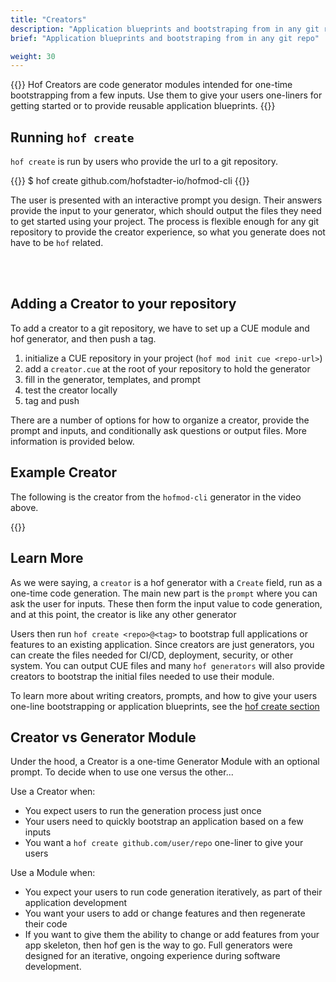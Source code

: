 ```yaml
---
title: "Creators"
description: "Application blueprints and bootstraping from in any git repo"
brief: "Application blueprints and bootstraping from in any git repo"

weight: 30
---
```



{{<lead>}}
Hof Creators are code generator modules
intended for one-time bootstrapping from a few inputs.
Use them to give your users one-liners for getting started
or to provide reusable application blueprints.
{{</lead>}}


## Running `hof create`

`hof create` is run by users who provide the url to a git repository.

{{<codeInner title="> terminal">}}
$ hof create github.com/hofstadter-io/hofmod-cli
{{</codeInner>}}

The user is presented with an interactive prompt you design.
Their answers provide the input to your generator,
which should output the files they need to get started using your project. 
The process is flexible enough for any git repository to provide the creator experience,
so what you generate does not have to be `hof` related.

<div id="create-cast" class="asciinema"></div>

<br>
<br>



## Adding a Creator to your repository

To add a creator to a git repository, we have to set up
a CUE module and hof generator, and then push a tag.

1. initialize a CUE repository in your project (`hof mod init cue <repo-url>`)
1. add a `creator.cue` at the root of your repository to hold the generator
1. fill in the generator, templates, and prompt
1. test the creator locally
1. tag and push

There are a number of options for how to
organize a creator, provide the prompt and inputs,
and conditionally ask questions or output files.
More information is provided below.

## Example Creator

The following is the creator from the `hofmod-cli` generator
in the video above.

{{<codePane file="code/hof-create/hofmod-cli/creator.html" title="hofmod-cli/creator.cue">}}

## Learn More

As we were saying, a `creator` is a hof generator with a `Create` field,
run as a one-time code generation.
The main new part is the `prompt` where you can ask the user for inputs.
These then form the input value to code generation,
and at this point, the creator is like any other generator

Users then run `hof create <repo>@<tag>` to bootstrap
full applications or features to an existing application.
Since creators are just generators, you can create the files
needed for CI/CD, deployment, security, or other system.
You can output CUE files and many `hof generators`
will also provide creators to bootstrap the
initial files needed to use their module.

To learn more about writing creators, prompts, and how to give your users
one-line bootstrapping or application blueprints, see the
[hof create section](/hof-create/)


## Creator vs Generator Module

Under the hood, a Creator is a one-time Generator Module
with an optional prompt.
To decide when to use one versus the other...

Use a Creator when:

- You expect users to run the generation process just once
- Your users need to quickly bootstrap an application based on a few inputs
- You want a `hof create github.com/user/repo` one-liner to give your users

Use a Module when:

- You expect your users to run code generation iteratively, as part of their application development
- You want your users to add or change features and then regenerate their code
- If you want to give them the ability to change or add features from your app skeleton, then hof gen is the way to go.
  Full generators were designed for an iterative, ongoing experience during software development.


